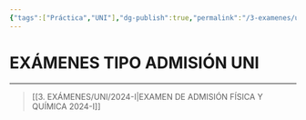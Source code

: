 ```yaml
---
{"tags":["Práctica","UNI"],"dg-publish":true,"permalink":"/3-examenes/uni/examenes-uni/","dgPassFrontmatter":true}
---
```


# EXÁMENES TIPO ADMISIÓN UNI
---
 
 >[[3. EXÁMENES/UNI/2024-I\|EXAMEN DE ADMISIÓN FÍSICA Y QUÍMICA 2024-I]]
 
 